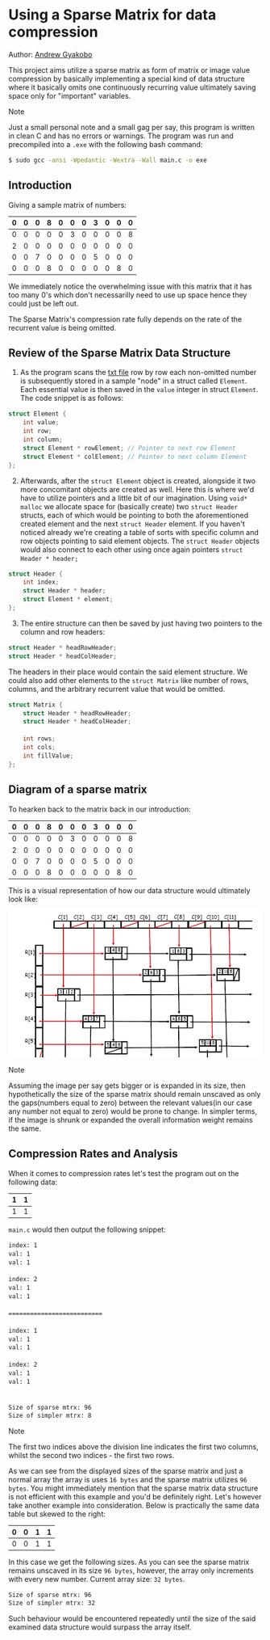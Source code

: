 # Using a Sparse Matrix for data compression

Author: [Andrew Gyakobo](https://github.com/Gyakobo)

This project aims utilize a sparse matrix as form of matrix or image value compression by basically implementing a special kind of data structure where it basically omits one continuously recurring value ultimately saving space only for "important" variables. 

>[!NOTE]
>Just a small personal note and a small gag per say, this program is written in clean C and has no errors or warnings. The program was run and precompiled into a `.exe` with the following bash command:

```bash
$ sudo gcc -ansi -Wpedantic -Wextra -Wall main.c -o exe
```

## Introduction

Giving a sample matrix of numbers:

 0 | 0 | 0 | 8 | 0 | 0 | 0 | 3 | 0 | 0 | 0 |
---|---|---|---|---|---|---|---|---|---|---|
 0 | 0 | 0 | 0 | 0 | 3 | 0 | 0 | 0 | 0 | 8 |
 2 | 0 | 0 | 0 | 0 | 0 | 0 | 0 | 0 | 0 | 0 |
 0 | 0 | 7 | 0 | 0 | 0 | 0 | 5 | 0 | 0 | 0 |
 0 | 0 | 0 | 8 | 0 | 0 | 0 | 0 | 0 | 8 | 0 |

We immediately notice the overwhelming issue with this matrix that it has too many 0's which don't necessarilly need to use up space hence they could just be left out. 

The Sparse Matrix's compression rate fully depends on the rate of the recurrent value is being omitted. 

##  Review of the Sparse Matrix Data Structure

1. As the program scans the [txt file](https://github.com/Gyakobo/sparse_matrix/blob/master/matrix.txt) row by row each non-omitted number is subsequently stored in a sample "node" in a struct called `Element`. Each essential value is then saved in the `value` integer in struct `Element`. The code snippet is as follows:

```c
struct Element {
    int value;
    int row;
    int column;
    struct Element * rowElement; // Pointer to next row Element
    struct Element * colElement; // Pointer to next column Element
};
```
2. Afterwards, after the `struct Element` object is created, alongside it two more concomitant objects are created as well. Here this is where we'd have to utilize pointers and a little bit of our imagination. Using `void* malloc` we allocate space for (basically create) two `struct Header` structs, each of which would be pointing to both the aforementioned created element and the next `struct Header` element. If you haven't noticed already we're creating a table of sorts with specific column and row objects pointing to said element objects. The `struct Header` objects would also connect to each other using once again pointers `struct Header * header;`

```c
struct Header {
    int index;
    struct Header * header;
    struct Element * element;
};
```

3. The entire structure can then be saved by just having two pointers to the column and row headers: 
```c
struct Header * headRowHeader;
struct Header * headColHeader;
```

The headers in their place would contain the said element structure. We could also add other elements to the `struct Matrix` like number of rows, columns, and the arbitrary recurrent value that would be omitted.

```c
struct Matrix {
    struct Header * headRowHeader;
    struct Header * headColHeader;

    int rows;
    int cols;
    int fillValue;
};
```
## Diagram of a sparse matrix

To hearken back to the matrix back in our introduction: 
 
 0 | 0 | 0 | 8 | 0 | 0 | 0 | 3 | 0 | 0 | 0 |
---|---|---|---|---|---|---|---|---|---|---|
 0 | 0 | 0 | 0 | 0 | 3 | 0 | 0 | 0 | 0 | 8 |
 2 | 0 | 0 | 0 | 0 | 0 | 0 | 0 | 0 | 0 | 0 |
 0 | 0 | 7 | 0 | 0 | 0 | 0 | 5 | 0 | 0 | 0 |
 0 | 0 | 0 | 8 | 0 | 0 | 0 | 0 | 0 | 8 | 0 |

This is a visual representation of how our data structure would ultimately look like: 

<img src="./assets/sparse_matrix_img.jpg" style="float: left; margin-bottom: 1rem;">

>[!Note] 
>Assuming the image per say gets bigger or is expanded in its size, then hypothetically the size of the sparse matrix should remain unscaved as only the gaps(numbers equal to zero) between the relevant values(in our case any number not equal to zero) would be prone to change. In simpler terms, if the image is shrunk or expanded the overall information weight remains the same.

## Compression Rates and Analysis

When it comes to compression rates let's test the program out on the following data:

 1 | 1 |
---|---|
 1 | 1 |

`main.c` would then output the following snippet:

```bash
index: 1
val: 1
val: 1

index: 2
val: 1
val: 1

==========================

index: 1
val: 1
val: 1

index: 2
val: 1
val: 1


Size of sparse mtrx: 96
Size of simpler mtrx: 8
```

>[!NOTE]
>The first two indices above the division line indicates the first two columns, whilst the second two indices - the first two rows.

As we can see from the displayed sizes of the sparse matrix and just a normal array the array is uses `16 bytes` and the sparse matrix utilizes `96 bytes`. You might immediately mention that the sparse matrix data structure is not efficient with this example and you'd be definitely right. Let's however take another example into consideration. Below is practically the same data table but skewed to the right:

 0 | 0 | 1 | 1 |
---|---|---|---|
 0 | 0 | 1 | 1 |

In this case we get the following sizes. As you can see the sparse matrix remains unscaved in its size `96 bytes`, however, the array only increments with every new number. Current array size: `32 bytes`. 

```bash
Size of sparse mtrx: 96
Size of simpler mtrx: 32
```

Such behaviour would be encountered repeatedly until the size of the said examined data structure would surpass the array itself.
